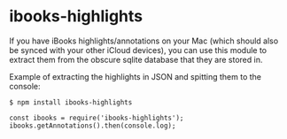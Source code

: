 # ibooks-highlights

If you have iBooks highlights/annotations on your Mac (which should also be synced with your other iCloud devices),
you can use this module to extract them from the obscure sqlite database that they are stored in.



Example of extracting the highlights in JSON and spitting them to the console:

`$ npm install ibooks-highlights`

```
const ibooks = require('ibooks-highlights');
ibooks.getAnnotations().then(console.log);
```
